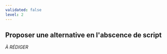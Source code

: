 ```yaml
---
validated: false
level: 2
---
```


## Proposer une alternative en l'abscence de script

*À RÉDIGER*

